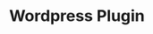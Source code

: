 ---
title: Wordpress Plugin
solution: turing
github-url: https://github.com/openturing/turing-wordpress
description:  Turing AI for WordPress.
---